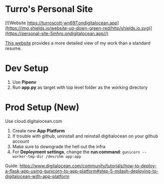 # Turro's Personal Site

[![Website https://turroscott-wn697.ondigitalocean.app](https://img.shields.io/website-up-down-green-red/http/shields.io.svg)](https://personal-site-5mhro.ondigitalocean.app//)

[This website](https://turroscott-wn697.ondigitalocean.app)
provides a more detailed view of my work than a standard resume.

# Dev Setup
1. Use **Pipenv**
2. Run **app.py** as target with top level folder as the working directory

# Prod Setup (New)
Use cloud.digitalocean.com
1. Create new **App Platform**
2. If trouble with github, uninstall and reinstall digitialocean on your github account
3. Make sure to downgrade the hell out the infra
3. For **Deployment settings**, change the **run command**: `gunicorn --worker-tmp-dir /dev/shm app:app`


Guide: https://www.digitalocean.com/community/tutorials/how-to-deploy-a-flask-app-using-gunicorn-to-app-platform#step-5-mdash-deploying-to-digitalocean-with-app-platform